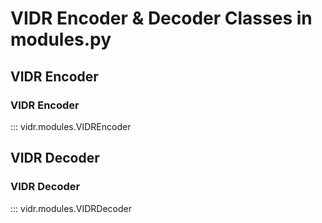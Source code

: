 # VIDR Encoder & Decoder Classes in modules.py



## VIDR Encoder
### VIDR Encoder

::: vidr.modules.VIDREncoder


## VIDR Decoder
### VIDR Decoder
::: vidr.modules.VIDRDecoder